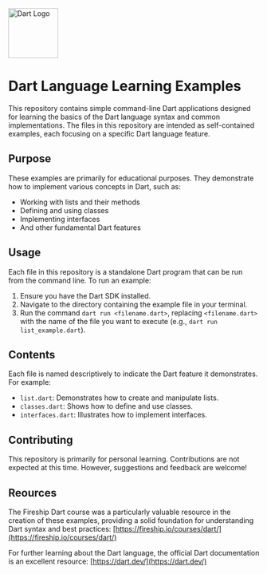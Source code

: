 <a href="https://dart.dev/">
    <img src="https://upload.wikimedia.org/wikipedia/commons/7/7e/Dart-logo.png" alt="Dart Logo" width="100">
</a>

# Dart Language Learning Examples

This repository contains simple command-line Dart applications designed for learning the basics of the Dart language syntax and common implementations.  The files in this repository are intended as self-contained examples, each focusing on a specific Dart language feature.

## Purpose

These examples are primarily for educational purposes.  They demonstrate how to implement various concepts in Dart, such as:

*   Working with lists and their methods
*   Defining and using classes
*   Implementing interfaces
*   And other fundamental Dart features

## Usage

Each file in this repository is a standalone Dart program that can be run from the command line.  To run an example:

1.  Ensure you have the Dart SDK installed.
2.  Navigate to the directory containing the example file in your terminal.
3.  Run the command `dart run <filename.dart>`, replacing `<filename.dart>` with the name of the file you want to execute (e.g., `dart run list_example.dart`).

## Contents

Each file is named descriptively to indicate the Dart feature it demonstrates.  For example:

*   `list.dart`: Demonstrates how to create and manipulate lists.
*   `classes.dart`: Shows how to define and use classes.
*   `interfaces.dart`: Illustrates how to implement interfaces.

## Contributing

This repository is primarily for personal learning.  Contributions are not expected at this time. However, suggestions and feedback are welcome!

## Reources

The Fireship Dart course was a particularly valuable resource in the creation of these examples, providing a solid foundation for understanding Dart syntax and best practices: [https://fireship.io/courses/dart/](https://fireship.io/courses/dart/)

For further learning about the Dart language, the official Dart documentation is an excellent resource: [https://dart.dev/](https://dart.dev/)


